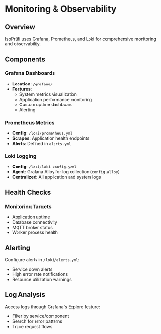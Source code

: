 # Monitoring & Observability

## Overview

IsoPrüfi uses Grafana, Prometheus, and Loki for comprehensive monitoring and observability.

## Components

### Grafana Dashboards
- **Location**: `/grafana/`
- **Features**:
  - System metrics visualization
  - Application performance monitoring
  - Custom uptime dashboard
  - Alerting

### Prometheus Metrics
- **Config**: `/loki/prometheus.yml`
- **Scrapes**: Application health endpoints
- **Alerts**: Defined in `alerts.yml`

### Loki Logging
- **Config**: `/loki/loki-config.yaml`
- **Agent**: Grafana Alloy for log collection (`config.alloy`)
- **Centralized**: All application and system logs

## Health Checks

### Monitoring Targets
- Application uptime
- Database connectivity
- MQTT broker status
- Worker process health

## Alerting

Configure alerts in `/loki/alerts.yml`:
- Service down alerts
- High error rate notifications
- Resource utilization warnings

## Log Analysis

Access logs through Grafana's Explore feature:
- Filter by service/component
- Search for error patterns
- Trace request flows